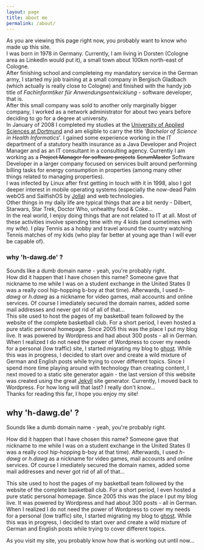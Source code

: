 ```yaml
---
layout: page
title: about me
permalink: /about/
---
```


<div>
<div>As you are viewing this page right now, you probably want to know who made up this site.</div>
<div>I was born in 1978 in Germany. Currently, I am living in Dorsten (Cologne area as LinkedIn would put it), a small town about 100km north-east of Cologne.</div>
<div>After finishing school and completeing my mandatory service in the German army, I started my job training at a small company in Bergisch Gladbach (which actually is really close to Cologne) and finished with the handy job title of <em>Fachinformtiker für Anwendungsentwicklung</em> - software developer, that is.</div>
<div>After this small company was sold to another only marginally bigger company, I worked as a network administrator for about two years before deciding to go for a degree at university.</div>
<div>In January of 2008 I completed my studies at the <a href="http://www.inf.fh-dortmund.de">University of Applied Sciences at Dortmund</a> and am eligible to carry the title '<em>Bachelor of Science in Health Informatics</em>'. I gained some experience working in the IT department of a statutory health insurance as a Java Developer and Project Manager and as an IT consultant in a consulting agency. Currently I am working as a <del>Project Manager for software projects</del> <del>ScrumMaster</del> Software Developer in a larger company focused on services built around performing billing tasks for energy consumption in properties (among many other things related to managing properties).</div>
<div>I was infected by Linux after first getting in touch with it in 1998, also I got deeper interest in mobile operating systems (especially the now-dead Palm webOS and SailfishOS by <a href="http://www.jolla.com">Jolla</a>) and web technologies.</div>
<div>Other things in my daily life are typical things that are a bit nerdy - Dilbert, Starwars, Star Trek, Doctor Who, unhealthy food &amp; Coke...</div>
<div>In the real world, I enjoy doing things that are not related to IT at all. Most of these activities involve spending time with my 4 kids (and sometimes with my wife). I play Tennis as a hobby and travel around the country watching Tennis matches of my kids (who play far better at young age than I will ever be capable of).</div>
<h3>why 'h-dawg.de' ?</h3>
<div>Sounds like a dumb domain name - yeah, you're probably right.</div>
<div>How did it happen that I have chosen this name? Someone gave that nickname to me while I was on a student exchange in the United States (I was a really cool hip-hopping b-boy at that time). Afterwards, I used <em>h-dawg</em> or <em>h.dawg</em> as a nickname for video games, mail accounts and online services. Of course I imediately secured the domain names, added some mail addresses and never got rid of all of that...</div>
<div>This site used to host the pages of my basketball team followed by the website of the complete basketball club. For a short period, I even hosted a pure static personal homepage. Since 2005 this was the place I put my blog live. It was powered by Wordpress and had about 300 posts - all in German. When I realized I do not need the power of Wordpress to cover my needs for a personal (low traffic) site, I started migrating my blog to <a href="http://ghost.org">ghost</a>. While this was in progress, I decided to start over and create a wild mixture of German and English posts while trying to cover different topics. Since I spend more time playing around with technology than creating content, I next moved to a static site generator again - the last version of this website was created using the great <a href="https://jekyllrb.com/">Jekyll</a> site generator. Currently, I moved back to Wordpress. For how long will that last? I really don't know...</div>
<div></div>
<div>Thanks for reading this far, I hope you enjoy my site!</div>
</div>

## why 'h-dawg.de' ?

Sounds like a dumb domain name - yeah, you're probably right.

How did it happen that I have chosen this name? Someone gave that nickname to me while I was on a student exchange in  the United States (I was a really cool hip-hopping b-boy at that time). Afterwards, I used _h-dawg_ or _h.dawg_ as a nickname for video games, mail accounts and online services. Of course I imediately secured the domain names, added some mail addresses and never got rid of all of that...

This site used to host the pages of my basketball team followed by the website of the complete basketball club. For a short period, I even hosted a pure static personal homepage. Since 2005 this was the place I put my blog live. It was powered by Wordpress and had about 300 posts - all in German. When I realized I do not need the power of Wordpress to cover my needs for a personal (low traffic) site, I started migrating my blog to [ghost](http://ghost.org). While this was in progress, I decided to start over and create a wild mixture of German and English  posts while trying to cover different topics.

As you visit my site, you probably know how that is working out until now...
